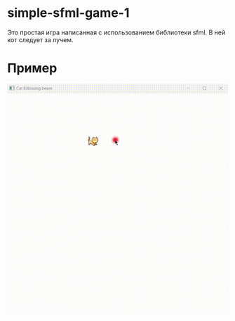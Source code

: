 # simple-sfml-game-1
Это простая игра написанная с использованием библиотеки sfml. В ней кот следует за лучем.

# Пример

![Пример](img/example.gif)